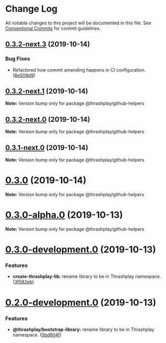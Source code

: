 # Change Log

All notable changes to this project will be documented in this file.
See [Conventional Commits](https://conventionalcommits.org) for commit guidelines.

## [0.3.2-next.3](https://github.com/thrashplay/thrashplay-app-creators/compare/@thrashplay/github-helpers@0.3.2-next.0...@thrashplay/github-helpers@0.3.2-next.3) (2019-10-14)


### Bug Fixes

* Refactored how commit amending happens in CI configuration. ([6e509d9](https://github.com/thrashplay/thrashplay-app-creators/commit/6e509d9))






## [0.3.2-next.1](https://github.com/thrashplay/thrashplay-app-creators/compare/@thrashplay/github-helpers@0.3.2-next.0...@thrashplay/github-helpers@0.3.2-next.1) (2019-10-14)

**Note:** Version bump only for package @thrashplay/github-helpers





## [0.3.2-next.0](https://github.com/thrashplay/thrashplay-app-creators/compare/@thrashplay/github-helpers@0.3.1-next.0...@thrashplay/github-helpers@0.3.2-next.0) (2019-10-14)

**Note:** Version bump only for package @thrashplay/github-helpers





## [0.3.1-next.0](https://github.com/thrashplay/thrashplay-app-creators/compare/@thrashplay/github-helpers@0.3.0...@thrashplay/github-helpers@0.3.1-next.0) (2019-10-14)

**Note:** Version bump only for package @thrashplay/github-helpers





# [0.3.0](https://github.com/thrashplay/thrashplay-app-creators/compare/@thrashplay/github-helpers@0.3.0-alpha.0...@thrashplay/github-helpers@0.3.0) (2019-10-14)

**Note:** Version bump only for package @thrashplay/github-helpers






# [0.3.0-alpha.0](https://github.com/thrashplay/thrashplay-app-creators/compare/@thrashplay/github-helpers@0.1.5...@thrashplay/github-helpers@0.3.0-alpha.0) (2019-10-13)

**Note:** Version bump only for package @thrashplay/github-helpers





# [0.3.0-development.0](https://github.com/thrashplay/thrashplay-app-creators/compare/@thrashplay/github-helpers@0.2.0-development.0...@thrashplay/github-helpers@0.3.0-development.0) (2019-10-13)


### Features

* **create-thrashplay-lib:** rename library to be in Thrashplay namespace. ([3f582eb](https://github.com/thrashplay/thrashplay-app-creators/commit/3f582eb))





# [0.2.0-development.0](https://github.com/thrashplay/thrashplay-app-creators/compare/@thrashplay/github-helpers@0.2.0-alpha.0...@thrashplay/github-helpers@0.2.0-development.0) (2019-10-13)


### Features

* **@thrashplay/bootstrap-library:** rename library to be in Thrashplay namespace. ([0bd904f](https://github.com/thrashplay/thrashplay-app-creators/commit/0bd904f))
